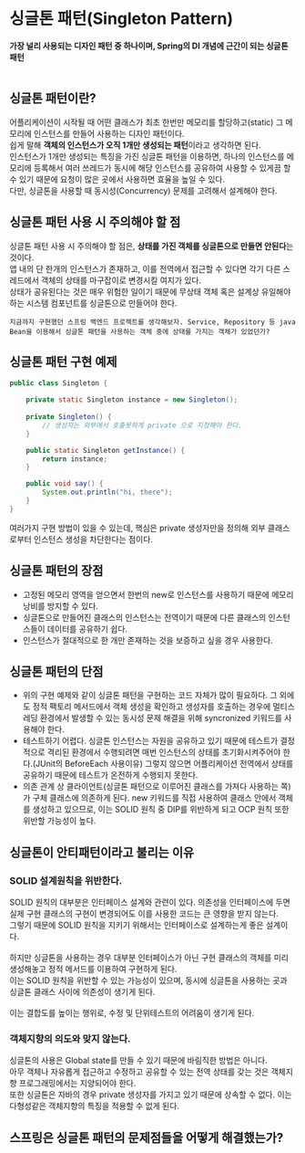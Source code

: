 # 싱글톤 패턴(Singleton Pattern)
**가장 널리 사용되는 디자인 패턴 중 하나이며, Spring의 DI 개념에 근간이 되는 싱글톤 패턴**
<br />
<br />

## 싱글톤 패턴이란?
어플리케이션이 시작될 때 어떤 클래스가 최초 한번만 메모리를 할당하고(static) 그 메모리에 인스턴스를 만들어 사용하는 디자인 패턴이다.  
쉽게 말해 **객체의 인스턴스가 오직 1개만 생성되는 패턴**이라고 생각하면 된다.  
인스턴스가 1개만 생성되는 특징을 가진 싱글톤 패턴을 이용하면, 하나의 인스턴스를 메모리에 등록해서 여러 쓰레드가 동시에 해당 인스턴스를 공유하여 사용할 수 있게끔 할 수 있기 때문에 요청이 많은 곳에서 사용하면 효율을 높일 수 있다.  
다만, 싱글톤을 사용할 때 동시성(Concurrency) 문제를 고려해서 설계해야 한다.

## 싱글톤 패턴 사용 시 주의해야 할 점
싱글톤 패턴 사용 시 주의해야 할 점은, **상태를 가진 객체를 싱글톤으로 만들면 안된다**는 것이다.  
앱 내의 단 한개의 인스턴스가 존재하고, 이를 전역에서 접근할 수 있다면 각기 다른 스레드에서 객체의 상태를 마구잡이로 변경시킬 여지가 있다.  
상태가 공유된다는 것은 매우 위험한 일이기 때문에 무상태 객체 혹은 설계상 유일해야 하는 시스템 컴포넌트를 싱글톤으로 만들어야 한다.

```
지금까지 구현했던 스프링 백엔드 프로젝트를 생각해보자. Service, Repository 등 java Bean을 이용해서 싱글톤 패턴을 사용하는 객체 중에 상태를 가지는 객체가 있었던가?
```


## 싱글톤 패턴 구현 예제
```java
public class Singleton {

    private static Singleton instance = new Singleton();
    
    private Singleton() {
        // 생성자는 외부에서 호출못하게 private 으로 지정해야 한다.
    }

    public static Singleton getInstance() {
        return instance;
    }

    public void say() {
        System.out.println("hi, there");
    }
}
```
여러가지 구현 방법이 있을 수 있는데, 핵심은 private 생성자만을 정의해 외부 클래스로부터 인스턴스 생성을 차단한다는 점이다.

## 싱글톤 패턴의 장점
- 고정된 메모리 영역을 얻으면서 한번의 new로 인스턴스를 사용하기 때문에 메모리 낭비를 방지할 수 있다.
- 싱글톤으로 만들어진 클래스의 인스턴스는 전역이기 때문에 다른 클래스의 인스턴스들이 데이터를 공유하기 쉽다.
- 인스턴스가 절대적으로 한 개만 존재하는 것을 보증하고 싶을 경우 사용한다.

## 싱글톤 패턴의 단점
- 위의 구현 예제와 같이 싱글톤 패턴을 구현하는 코드 자체가 많이 필요하다. 그 외에도 정적 팩토리 메서드에서 객체 생성을 확인하고 생성자를 호출하는 경우에 멀티스레딩 환경에서 발생할 수 있는 동시성 문제 해결을 위해 syncronized 키워드를 사용해야 한다.
- 테스트하기 어렵다. 싱글톤 인스턴스는 자원을 공유하고 있기 때문에 테스트가 결정적으로 격리된 환경에서 수행되려면 매번 인스턴스의 상태를 초기화시켜주어야 한다.(JUnit의 BeforeEach 사용이유) 그렇지 않으면 어플리케이션 전역에서 상태를 공유하기 때문에 테스트가 온전하게 수행되지 못한다.
- 의존 관계 상 클라이언트(싱글톤 패턴으로 이루어진 클래스를 가져다 사용하는 쪽)가 구체 클래스에 의존하게 된다. new 키워드를 직접 사용하여 클래스 안에서 객체를 생성하고 있으므로, 이는 SOLID 원칙 중 DIP를 위반하게 되고 OCP 원칙 또한 위반할 가능성이 높다.

## 싱글톤이 안티패턴이라고 불리는 이유
### SOLID 설계원칙을 위반한다.
SOLID 원칙의 대부분은 인터페이스 설계와 관련이 있다. 의존성을 인터페이스에 두면 실제 구현 클래스의 구현이 변경되어도 이를 사용한 코드는 큰 영향을 받지 않는다.  
그렇기 때문에 SOLID 원칙을 지키기 위해서는 인터페이스로 설계하는게 좋은 설계이다.  
<br />
하지만 싱글톤을 사용하는 경우 대부분 인터페이스가 아닌 구현 클래스의 객체를 미리 생성해놓고 정적 메서드를 이용하여 구현하게 된다.  
이는 SOLID 원칙을 위반할 수 있는 가능성이 있으며, 동시에 싱글톤을 사용하는 곳과 싱글톤 클래스 사이에 의존성이 생기게 된다.  
<br />
이는 결합도를 높이는 행위로, 수정 및 단위테스트의 어려움이 생기게 된다.

### 객체지향의 의도와 맞지 않는다.
싱글톤의 사용은 Global state를 만들 수 있기 때문에 바림직한 방법은 아니다.  
아무 객체나 자유롭게 접근하고 수정하고 공유할 수 있는 전역 상태를 갖는 것은 객체지향 프로그래밍에서는 지양되어야 한다.  
또한 싱글톤은 자바의 경우 private 생성자를 가지고 있기 때문에 상속할 수 없다. 이는 다형성같은 객체지향의 특징을 적용할 수 없게 된다.

## 스프링은 싱글톤 패턴의 문제점들을 어떻게 해결했는가?
